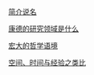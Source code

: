 [简介说名](README.md)


[康德的研究领域是什么](康德的研究领域是什么.md)



[宏大的哲学语境](宏大的哲学语境.md)


[空间、时间与经验之类比](空间、时间与经验之类比.md)
